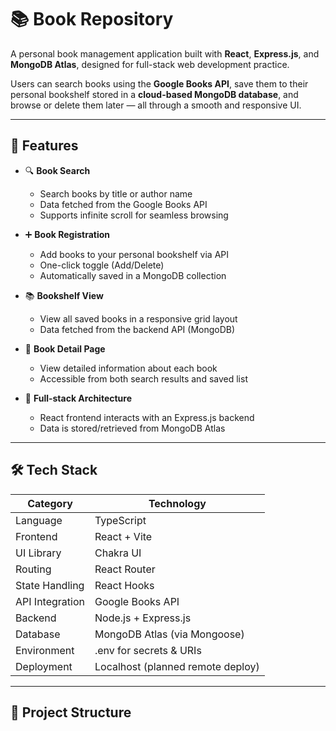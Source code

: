 # 📚 Book Repository

A personal book management application built with **React**, **Express.js**, and **MongoDB Atlas**, designed for full-stack web development practice.

Users can search books using the **Google Books API**, save them to their personal bookshelf stored in a **cloud-based MongoDB database**, and browse or delete them later — all through a smooth and responsive UI.

---

## 🚀 Features

- 🔍 **Book Search**
  - Search books by title or author name
  - Data fetched from the Google Books API
  - Supports infinite scroll for seamless browsing

- ➕ **Book Registration**
  - Add books to your personal bookshelf via API
  - One-click toggle (Add/Delete)
  - Automatically saved in a MongoDB collection

- 📚 **Bookshelf View**
  - View all saved books in a responsive grid layout
  - Data fetched from the backend API (MongoDB)

- 📝 **Book Detail Page**
  - View detailed information about each book
  - Accessible from both search results and saved list

- 🔁 **Full-stack Architecture**
  - React frontend interacts with an Express.js backend
  - Data is stored/retrieved from MongoDB Atlas

---

## 🛠️ Tech Stack

| Category        | Technology                     |
|----------------|---------------------------------|
| Language        | TypeScript                     |
| Frontend        | React + Vite                   |
| UI Library      | Chakra UI                      |
| Routing         | React Router                   |
| State Handling  | React Hooks                    |
| API Integration | Google Books API               |
| Backend         | Node.js + Express.js           |
| Database        | MongoDB Atlas (via Mongoose)   |
| Environment     | .env for secrets & URIs        |
| Deployment      | Localhost (planned remote deploy) |

---

## 📂 Project Structure


